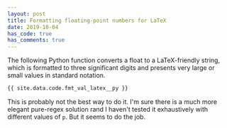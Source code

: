 ```yaml
---
layout: post
title: Formatting floating-point numbers for LaTeX
date: 2019-10-04
has_code: true
has_comments: true
---
```

The following Python function converts a float to a LaTeX-friendly string, which is
formatted to three significant digits and presents very large or small values in
standard notation.

```python
{{ site.data.code.fmt_val_latex__py }}
```

This is probably not the best way to do it. I'm sure there is a much more elegant
pure-regex solution rand I haven't tested it exhaustively with different values of `p`.
But it seems to do the job.